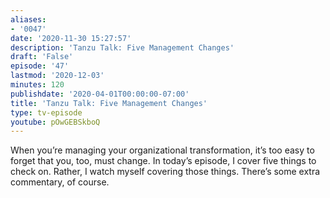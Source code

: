 ```yaml
---
aliases:
- '0047'
date: '2020-11-30 15:27:57'
description: 'Tanzu Talk: Five Management Changes'
draft: 'False'
episode: '47'
lastmod: '2020-12-03'
minutes: 120
publishdate: '2020-04-01T00:00:00-07:00'
title: 'Tanzu Talk: Five Management Changes'
type: tv-episode
youtube: pOwGEBSkboQ
---
```


When you’re managing your organizational transformation, it’s too easy to forget that you, too, must change. In today’s episode, I cover five things to check on. Rather, I watch myself covering those things. There’s some extra commentary, of course.